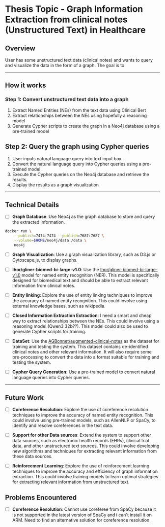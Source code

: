# Thesis Topic - Graph Information Extraction from clinical notes (Unstructured Text) in Healthcare

## Overview

User has some unstructured text data (clinical notes) and wants to query and visualize the data in the form of a graph. The goal is to

---

## How it works

### Step 1: Convert unstructured text data into a graph

1. Extract Named Entities (NEs) from the text data using Clinical Bert
2. Extract relationships between the NEs using hopefully a reasoning model
3. Generate Cypher scripts to create the graph in a Neo4j database using a pre-trained model

## Step 2: Query the graph using Cypher queries

1. User inputs natural language query into text input box.
2. Convert the natural language query into Cypher queries using a pre-trained model.
3. Execute the Cypher queries on the Neo4j database and retrieve the results.
4. Display the results as a graph visualization

---

## Technical Details

- [ ] **Graph Database**: Use Neo4j as the graph database to store and query the extracted information.

``` bash
docker run \
    --publish=7474:7474 --publish=7687:7687 \
    --volume=$HOME/neo4j/data:/data \
    neo4j
```

- [ ] **Graph Visualization**: Use a graph visualization library, such as D3.js or Cytoscape.js, to display graphs.

- [ ] **Ihor/gliner-biomed-bi-large-v1.0**: Use the [Ihor/gliner-biomed-bi-large-v1.0](https://huggingface.co/Ihor/gliner-biomed-bi-large-v1.0) model for named entity recognition (NER). This model is specifically designed for biomedical text and should be able to extract relevant information from clinical notes.

- [ ] **Entity linking**: Explore the use of entity linking techniques to improve the accuracy of named entity recognition. This could involve using external knowledge bases, such as wikipedia.

- [ ] **Closed Information Extraction Extraction**: I need a smart and cheap way to extract relationships between the NEs. This could involve using a reasoning model.(Qwen3 32b??). This model could also be used to generate Cypher scripts for training.

- [ ] **DataSet**: Use the [AGBonnet/augmented-clinical-notes](https://huggingface.co/datasets/AGBonnet/augmented-clinical-notes) as the dataset for training and testing the system. This dataset contains de-identified clinical notes and other relevant information. It will also require some pre-processing to convert the data into a format suitable for training and testing the system.

- [ ] **Cypher Query Generation**: Use a pre-trained model to convert natural language queries into Cypher queries.

---

## Future Work

- [ ] **Coreference Resolution**: Explore the use of coreference resolution techniques to improve the accuracy of named entity recognition. This could involve using pre-trained models, such as AllenNLP or SpaCy, to identify and resolve coreferences in the text data.

- [ ] **Support for other Data sources**: Extend the system to support other data sources, such as electronic health records (EHRs), clinical trial data, and other unstructured text sources. This could involve developing new algorithms and techniques for extracting relevant information from these data sources.
- [ ] **Reinforcement Learning**: Explore the use of reinforcement learning techniques to improve the accuracy and efficiency of graph information extraction. This could involve training models to learn optimal strategies for extracting relevant information from unstructured text.

## Problems Encountered

- [ ] **Coreference Resolution**: Cannot use coreferee from SpaCy because it is not supported in the latest version of SpaCy and i can't install it on ARM. Need to find an alternative solution for coreference resolution.
